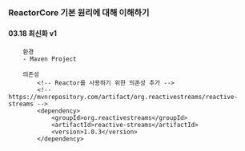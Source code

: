 ### ReactorCore 기본 원리에 대해 이해하기
#### 03.18 최신화 v1

```text
	환경
	- Maven Project
	
	의존성
	 	<!-- Reactor를 사용하기 위한 의존성 추가 -->
		<!-- https://mvnrepository.com/artifact/org.reactivestreams/reactive-streams -->
		<dependency>
			<groupId>org.reactivestreams</groupId>
			<artifactId>reactive-streams</artifactId>
			<version>1.0.3</version>
		</dependency> 

```